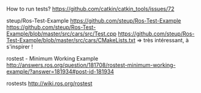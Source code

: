 How to run tests?
https://github.com/catkin/catkin_tools/issues/72

steup/Ros-Test-Example
https://github.com/steup/Ros-Test-Example
https://github.com/steup/Ros-Test-Example/blob/master/src/cars/src/Test.cpp
https://github.com/steup/Ros-Test-Example/blob/master/src/cars/CMakeLists.txt
=> très intéressant, à s'inspirer !

rostest - Minimum Working Example
http://answers.ros.org/question/181708/rostest-minimum-working-example/?answer=181934#post-id-181934

rostests
http://wiki.ros.org/rostest
